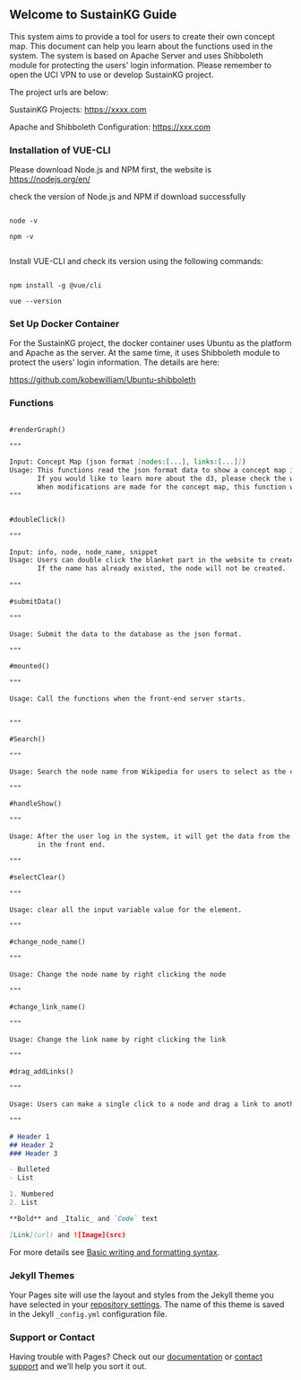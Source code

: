 ## Welcome to SustainKG Guide

This system aims to provide a tool for users to create their own concept map. This document can help you learn about the functions used in the system. The system is based on Apache Server and uses Shibboleth module for protecting the users' login information. Please remember to open the UCI VPN to use or develop SustainKG project.

The project urls are below:

SustainKG Projects: https://xxxx.com

Apache and Shibboleth Configuration: https://xxx.com

### Installation of VUE-CLI

Please download Node.js and NPM first, the website is https://nodejs.org/en/

check the version of Node.js and NPM if download successfully

```

node -v

npm -v


```
Install VUE-CLI and check its version using the following commands:

```

npm install -g @vue/cli

vue --version

```
### Set Up Docker Container

For the SustainKG project, the docker container uses Ubuntu as the platform and Apache as the server. At the same time, it uses Shibboleth module to protect the users' login information. The details are here:

https://github.com/kobewilliam/Ubuntu-shibboleth


### Functions

```markdown

#renderGraph()

"""

Input: Concept Map (json format [nodes:[...], links:[...]]) 
Usage: This functions read the json format data to show a concept map in the website canvas. 
       If you would like to learn more about the d3, please check the website of d3-force document.
       When modifications are made for the concept map, this function will be called to update the concept map.
"""


#doubleClick()

"""

Input: info, node, node_name, snippet
Usage: Users can double click the blanket part in the website to create a node and select its name.
       If the name has already existed, the node will not be created. 
       
"""

#submitData()

"""

Usage: Submit the data to the database as the json format.

"""

#mounted()

"""

Usage: Call the functions when the front-end server starts. 


"""

#Search()

"""

Usage: Search the node name from Wikipedia for users to select as the current node name

"""

#handleShow()

"""

Usage: After the user log in the system, it will get the data from the backend and show a concept map to users
       in the front end. 

"""

#selectClear()

"""

Usage: clear all the input variable value for the element.

"""

#change_node_name()

"""

Usage: Change the node name by right clicking the node

"""

#change_link_name()

"""

Usage: Change the link name by right clicking the link

"""

#drag_addLinks()

"""

Usage: Users can make a single click to a node and drag a link to another node to create a link. 

"""

# Header 1
## Header 2
### Header 3

- Bulleted
- List

1. Numbered
2. List

**Bold** and _Italic_ and `Code` text

[Link](url) and ![Image](src)
```

For more details see [Basic writing and formatting syntax](https://docs.github.com/en/github/writing-on-github/getting-started-with-writing-and-formatting-on-github/basic-writing-and-formatting-syntax).

### Jekyll Themes

Your Pages site will use the layout and styles from the Jekyll theme you have selected in your [repository settings](https://github.com/kobewilliam/kobewilliam.github.io/settings/pages). The name of this theme is saved in the Jekyll `_config.yml` configuration file.

### Support or Contact

Having trouble with Pages? Check out our [documentation](https://docs.github.com/categories/github-pages-basics/) or [contact support](https://support.github.com/contact) and we’ll help you sort it out.
